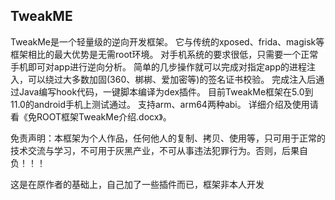 ## TweakME

TweakMe是一个轻量级的逆向开发框架。
它与传统的xposed、frida、magisk等框架相比的最大优势是无需root环境。
对手机系统的要求很低，只需要一个正常手机即可对app进行逆向分析。
简单的几步操作就可以完成对指定app的进程注入，可以绕过大多数加固(360、梆梆、爱加密等)的签名证书校验。
完成注入后通过Java编写hook代码，一键脚本编译为dex插件。
目前TweakMe框架在5.0到11.0的android手机上测试通过。
支持arm、arm64两种abi。
详细介绍及使用请看《免ROOT框架TweakMe介绍.docx》。



免责声明：本框架为个人作品，任何他人的复制、拷贝、使用等，只可用于正常的技术交流与学习，不可用于灰黑产业，不可从事违法犯罪行为。否则，后果自负！！！


这是在原作者的基础上，自己加了一些插件而已，框架非本人开发


